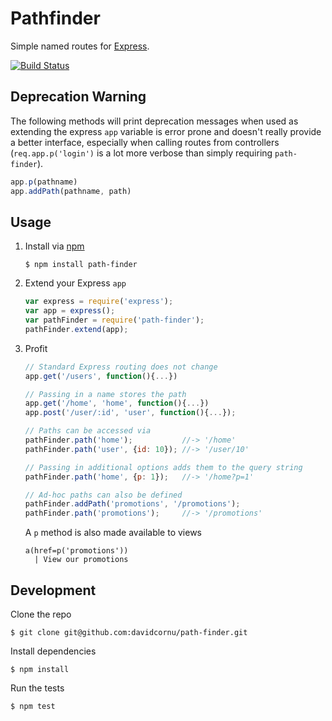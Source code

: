# Pathfinder

Simple named routes for [Express](https://github.com/visionmedia/express).

[![Build Status](https://api.travis-ci.org/davidcornu/path-finder.png)](https://travis-ci.org/davidcornu/path-finder)

## Deprecation Warning

The following methods will print deprecation messages when used as extending the
express `app` variable is error prone and doesn't really provide a better interface,
especially when calling routes from controllers (`req.app.p('login')` is a lot
more verbose than simply requiring `path-finder`).

```javascript
app.p(pathname)
app.addPath(pathname, path)
```

## Usage

1. Install via [npm](https://npmjs.org)

    ```
    $ npm install path-finder
    ```

2. Extend your Express `app`

    ```javascript
    var express = require('express');
    var app = express();
    var pathFinder = require('path-finder');
    pathFinder.extend(app);
    ```

3. Profit

    ```javascript
    // Standard Express routing does not change
    app.get('/users', function(){...})

    // Passing in a name stores the path
    app.get('/home', 'home', function(){...})
    app.post('/user/:id', 'user', function(){...});

    // Paths can be accessed via
    pathFinder.path('home');           //-> '/home'
    pathFinder.path('user', {id: 10}); //-> '/user/10'

    // Passing in additional options adds them to the query string
    pathFinder.path('home', {p: 1});   //-> '/home?p=1'

    // Ad-hoc paths can also be defined
    pathFinder.addPath('promotions', '/promotions');
    pathFinder.path('promotions');     //-> '/promotions'
    ```

    A `p` method is also made available to views

    ```
    a(href=p('promotions'))
      | View our promotions
    ```

## Development

Clone the repo

```
$ git clone git@github.com:davidcornu/path-finder.git
```

Install dependencies

```
$ npm install
```

Run the tests

```
$ npm test
```